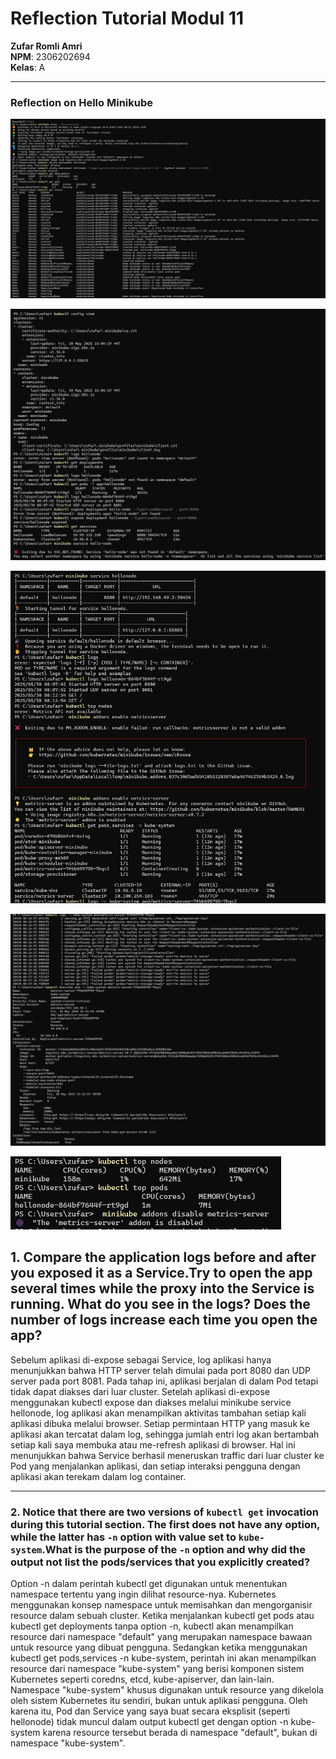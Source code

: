 # Reflection Tutorial Modul 11

**Zufar Romli Amri**  
**NPM**: 2306202694  
**Kelas**: A

---

### Reflection on Hello Minikube

![/hello-minikube](./images/image-1.jpg)

![/hello-minikube](./images/image-2.jpg)

![/hello-minikube](./images/image-3.jpg)

![/hello-minikube](./images/image-4.jpg)

![/hello-minikube](./images/image-5.jpg)


## 1. Compare the application logs before and after you exposed it as a Service.Try to open the app several times while the proxy into the Service is running. What do you see in the logs? Does the number of logs increase each time you open the app?

Sebelum aplikasi di-expose sebagai Service, log aplikasi hanya menunjukkan bahwa HTTP server telah dimulai pada port 8080 dan UDP server pada port 8081. Pada tahap ini, aplikasi berjalan di dalam Pod tetapi tidak dapat diakses dari luar cluster. Setelah aplikasi di-expose menggunakan kubectl expose dan diakses melalui minikube service hellonode, log aplikasi akan menampilkan aktivitas tambahan setiap kali aplikasi dibuka melalui browser. Setiap permintaan HTTP yang masuk ke aplikasi akan tercatat dalam log, sehingga jumlah entri log akan bertambah setiap kali saya membuka atau me-refresh aplikasi di browser. Hal ini menunjukkan bahwa Service berhasil meneruskan traffic dari luar cluster ke Pod yang menjalankan aplikasi, dan setiap interaksi pengguna dengan aplikasi akan terekam dalam log container.

---

### 2. Notice that there are two versions of `kubectl get` invocation during this tutorial section. The first does not have any option, while the latter has `-n` option with value set to `kube-system`.What is the purpose of the `-n` option and why did the output not list the pods/services that you explicitly created?

Option -n dalam perintah kubectl get digunakan untuk menentukan namespace tertentu yang ingin dilihat resource-nya. Kubernetes menggunakan konsep namespace untuk memisahkan dan mengorganisir resource dalam sebuah cluster. Ketika menjalankan kubectl get pods atau kubectl get deployments tanpa option -n, kubectl akan menampilkan resource dari namespace "default" yang merupakan namespace bawaan untuk resource yang dibuat pengguna. Sedangkan ketika menggunakan kubectl get pods,services -n kube-system, perintah ini akan menampilkan resource dari namespace "kube-system" yang berisi komponen sistem Kubernetes seperti coredns, etcd, kube-apiserver, dan lain-lain. Namespace "kube-system" khusus digunakan untuk resource yang dikelola oleh sistem Kubernetes itu sendiri, bukan untuk aplikasi pengguna. Oleh karena itu, Pod dan Service yang saya buat secara eksplisit (seperti hellonode) tidak muncul dalam output kubectl get dengan option -n kube-system karena resource tersebut berada di namespace "default", bukan di namespace "kube-system".